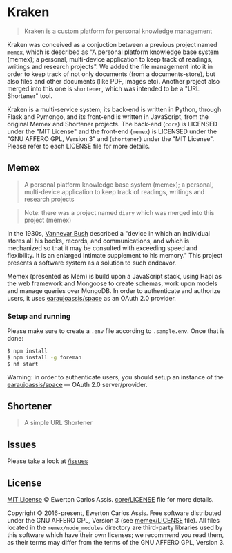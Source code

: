 # Kraken

> Kraken is a custom platform for personal knowledge management

Kraken was conceived as a conjuction between a previous project named `memex`, which is described as "A personal
platform knowledge base system (memex); a personal, multi-device application to keep track of readings, writings
and research projects". We added the file management into it in order to keep track of not only documents (from a
documents-store), but also files and other documents (like PDF, images etc). Another project also merged into this
one is `shortener`, which was intended to be a "URL Shortener" tool.

Kraken is a multi-service system; its back-end is written in Python, through Flask and Pymongo, and its front-end
is written in JavaScript, from the original Memex and Shortener projects. The back-end (`core`) is LICENSED under
the "MIT License" and the front-end (`memex`) is LICENSED under the "GNU AFFERO GPL, Version 3" and (`shortener`)
under the "MIT License". Please refer to each LICENSE file for more details.

## Memex

> A personal platform knowledge base system (memex); a personal, multi-device application to keep track of readings,
writings and research projects

> Note: there was a project named `diary` which was merged into this project (memex)

In the 1930s, [Vannevar Bush](https://en.wikipedia.org/wiki/Vannevar_Bush) described a "device in which an individual
stores all his books, records, and communications, and which is mechanized so that it may be consulted with exceeding
speed and flexibility. It is an enlarged intimate supplement to his memory." This project presents a software system
as a solution to such endeavor.

Memex (presented as Mem) is build upon a JavaScript stack, using Hapi as the web framework and Mongoose to create
schemas, work upon models and manage queries over MongoDB. In order to authenticate and authorize users, it uses
[earaujoassis/space](https://github.com/earaujoassis/space) as an OAuth 2.0 provider.

### Setup and running

Please make sure to create a `.env` file according to `.sample.env`. Once that is done:

```sh
$ npm install
$ npm install -g foreman
$ nf start
```

Warning: in order to authenticate users, you should setup an instance of the
[earaujoassis/space](https://github.com/earaujoassis/space) &mdash; OAuth 2.0 server/provider.

## Shortener

> A simple URL Shortener

## Issues

Please take a look at [/issues](https://github.com/earaujoassis/kraken/issues)

## License

[MIT License](http://earaujoassis.mit-license.org/) &copy; Ewerton Carlos Assis. [core/LICENSE](core/LICENSE)
file for more details.

Copyright &copy; 2016-present, Ewerton Carlos Assis. Free software distributed under the GNU AFFERO GPL, Version 3 (see
[memex/LICENSE](memex/LICENSE) file). All files located in the `memex/node_modules` directory are third-party libraries
used by this software which have their own licenses; we recommend you read them, as their terms may differ from the
terms of the GNU AFFERO GPL, Version 3.
